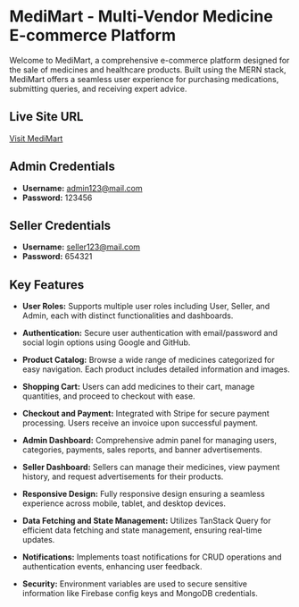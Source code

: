 # MediMart - Multi-Vendor Medicine E-commerce Platform

Welcome to MediMart, a comprehensive e-commerce platform designed for the sale of medicines and healthcare products. Built using the MERN stack, MediMart offers a seamless user experience for purchasing medications, submitting queries, and receiving expert advice.

## Live Site URL
[Visit MediMart](https://medimart-cf65b.web.app)

## Admin Credentials
- **Username:** admin123@mail.com
- **Password:** 123456

## Seller Credentials
- **Username:** seller123@mail.com
- **Password:** 654321

## Key Features

- **User Roles:** Supports multiple user roles including User, Seller, and Admin, each with distinct functionalities and dashboards.

- **Authentication:** Secure user authentication with email/password and social login options using Google and GitHub.

- **Product Catalog:** Browse a wide range of medicines categorized for easy navigation. Each product includes detailed information and images.

- **Shopping Cart:** Users can add medicines to their cart, manage quantities, and proceed to checkout with ease.

- **Checkout and Payment:** Integrated with Stripe for secure payment processing. Users receive an invoice upon successful payment.

- **Admin Dashboard:** Comprehensive admin panel for managing users, categories, payments, sales reports, and banner advertisements.

- **Seller Dashboard:** Sellers can manage their medicines, view payment history, and request advertisements for their products.

- **Responsive Design:** Fully responsive design ensuring a seamless experience across mobile, tablet, and desktop devices.

- **Data Fetching and State Management:** Utilizes TanStack Query for efficient data fetching and state management, ensuring real-time updates.

- **Notifications:** Implements toast notifications for CRUD operations and authentication events, enhancing user feedback.

- **Security:** Environment variables are used to secure sensitive information like Firebase config keys and MongoDB credentials.




